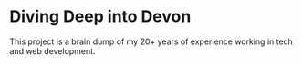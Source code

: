 # Diving Deep into Devon

This project is a brain dump of my 20+ years of experience working in tech and web development.
